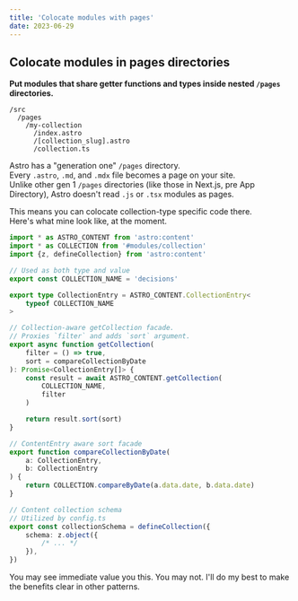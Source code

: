 ```yaml
---
title: 'Colocate modules with pages'
date: 2023-06-29
---
```


## Colocate modules in pages directories

**Put modules that share getter functions and types inside nested `/pages` directories.**

```
/src
  /pages
    /my-collection
      /index.astro
      /[collection_slug].astro
      /collection.ts
```

Astro has a "generation one" `/pages` directory.  
Every `.astro`, `.md`, and `.mdx` file becomes a page on your site.  
Unlike other gen 1 `/pages` directories (like those in Next.js, pre App Directory), Astro doesn't read `.js` or `.tsx` modules as pages.

This means you can colocate collection-type specific code there.  
Here's what mine look like, at the moment.

```ts
import * as ASTRO_CONTENT from 'astro:content'
import * as COLLECTION from '#modules/collection'
import {z, defineCollection} from 'astro:content'

// Used as both type and value
export const COLLECTION_NAME = 'decisions'

export type CollectionEntry = ASTRO_CONTENT.CollectionEntry<
	typeof COLLECTION_NAME
>

// Collection-aware getCollection facade.
// Proxies `filter` and adds `sort` argument.
export async function getCollection(
	filter = () => true,
	sort = compareCollectionByDate
): Promise<CollectionEntry[]> {
	const result = await ASTRO_CONTENT.getCollection(
		COLLECTION_NAME,
		filter
	)

	return result.sort(sort)
}

// ContentEntry aware sort facade
export function compareCollectionByDate(
	a: CollectionEntry,
	b: CollectionEntry
) {
	return COLLECTION.compareByDate(a.data.date, b.data.date)
}

// Content collection schema
// Utilized by config.ts
export const collectionSchema = defineCollection({
	schema: z.object({
		/* ... */
	}),
})
```

You may see immediate value you this. You may not. I'll do my best to make the benefits clear in other patterns.
